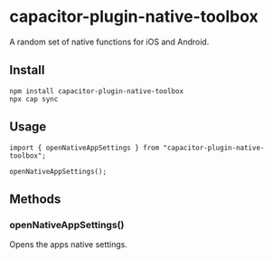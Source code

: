 # capacitor-plugin-native-toolbox

A random set of native functions for iOS and Android.

## Install

```
npm install capacitor-plugin-native-toolbox
npx cap sync
```

## Usage

```
import { openNativeAppSettings } from "capacitor-plugin-native-toolbox";

openNativeAppSettings();
```

## Methods

### openNativeAppSettings()

Opens the apps native settings.
